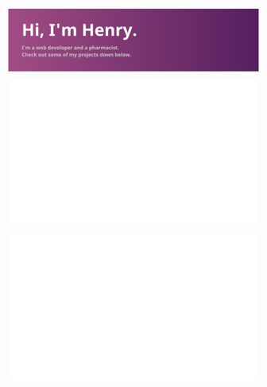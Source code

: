 ![banner](banner3.png)

<!--
**henryliang2/henryliang2** is a ✨ _special_ ✨ repository because its `README.md` (this file) appears on your GitHub profile.

Here are some ideas to get you started:

- 🔭 I’m currently working on ...
- 🌱 I’m currently learning ...
- 👯 I’m looking to collaborate on ...
- 🤔 I’m looking for help with ...
- 💬 Ask me about ...
- 📫 How to reach me: ...
- 😄 Pronouns: ...
- ⚡ Fun fact: ...
-->

![](https://github.com/henryliang2/github-stats/blob/master/generated/overview.svg)

![](https://github.com/henryliang2/github-stats/blob/master/generated/languages.svg)
